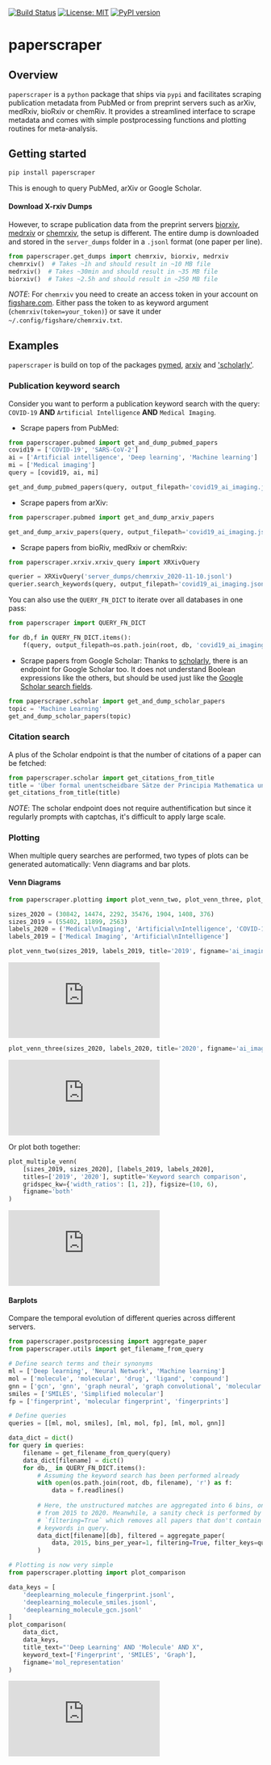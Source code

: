 [![Build Status](https://travis-ci.com/PhosphorylatedRabbits/paperscraper.svg?branch=master)](https://travis-ci.com/PhosphorylatedRabbits/paperscraper)
[![License:
MIT](https://img.shields.io/badge/License-MIT-yellow.svg)](https://opensource.org/licenses/MIT)
[![PyPI version](https://badge.fury.io/py/paperscraper.svg)](https://badge.fury.io/py/paperscraper)

# paperscraper

## Overview

`paperscraper` is a `python` package that ships via `pypi` and facilitates scraping
publication metadata from PubMed or from preprint servers such as arXiv, medRxiv,
bioRxiv or chemRiv. It provides a streamlined interface to scrape metadata and comes
with simple postprocessing functions and plotting routines for meta-analysis.


## Getting started 

```sh
pip install paperscraper
```
This is enough to query PubMed, arXiv or Google Scholar. 

#### Download X-rxiv Dumps
However, to scrape publication data from the preprint servers [biorxiv](https://www.biorxiv.org), [medrxiv](https://www.medrxiv.org) or [chemrxiv](https://chemrxiv.org), the setup is different. The entire dump is downloaded and stored in the `server_dumps` folder in a `.jsonl` format (one paper per line). 
```py
from paperscraper.get_dumps import chemrxiv, biorxiv, medrxiv
chemrxiv()  # Takes ~1h and should result in ~10 MB file
medrxiv()  # Takes ~30min and should result in ~35 MB file
biorxiv()  # Takes ~2.5h and should result in ~250 MB file
```
*NOTE*: For `chemrxiv` you need to create an access token in your account on [figshare.com](https://figshare.com/account/applications). Either pass the token to as keyword argument (`chemrxiv(token=your_token)`) or save it under `~/.config/figshare/chemrxiv.txt`.

## Examples
`paperscraper` is build on top of the packages [pymed](https://pypi.org/project/pymed/),
[arxiv](https://pypi.org/project/arxiv/) and ['scholarly'](https://pypi.org/project/scholarly/). 

### Publication keyword search
Consider you want to perform a publication keyword search with the query:
`COVID-19` **AND** `Artificial Intelligence` **AND** `Medical Imaging`. 

* Scrape papers from PubMed: 
```py
from paperscraper.pubmed import get_and_dump_pubmed_papers
covid19 = ['COVID-19', 'SARS-CoV-2']
ai = ['Artificial intelligence', 'Deep learning', 'Machine learning']
mi = ['Medical imaging']
query = [covid19, ai, mi]

get_and_dump_pubmed_papers(query, output_filepath='covid19_ai_imaging.jsonl')
```
* Scrape papers from arXiv: 
```py
from paperscraper.pubmed import get_and_dump_arxiv_papers

get_and_dump_arxiv_papers(query, output_filepath='covid19_ai_imaging.jsonl')
```

* Scrape papers from bioRiv, medRxiv or chemRxiv:
```py
from paperscraper.xrxiv.xrxiv_query import XRXivQuery

querier = XRXivQuery('server_dumps/chemrxiv_2020-11-10.jsonl')
querier.search_keywords(query, output_filepath='covid19_ai_imaging.jsonl')
```

You can also use the `QUERY_FN_DICT` to iterate over all databases in one pass:
```py
from paperscraper import QUERY_FN_DICT

for db,f in QUERY_FN_DICT.items():
    f(query, output_filepath=os.path.join(root, db, 'covid19_ai_imaging.jsonl')))
```

* Scrape papers from Google Scholar: 
Thanks to [scholarly](https://pypi.org/project/scholarly/), there is an endpoint for Google Scholar too.
It does not understand Boolean expressions like the others, but should be used just like
the [Google Scholar search fields](https://scholar.google.com).
```py
from paperscraper.scholar import get_and_dump_scholar_papers
topic = 'Machine Learning'
get_and_dump_scholar_papers(topic)
```

### Citation search
A plus of the Scholar endpoint is that the number of citations of a paper can be fetched:
```py
from paperscraper.scholar import get_citations_from_title
title = 'Über formal unentscheidbare Sätze der Principia Mathematica und verwandter Systeme I.'
get_citations_from_title(title)
```
*NOTE*: The scholar endpoint does not require authentification but since it regularly
prompts with captchas, it's difficult to apply large scale.

### Plotting
When multiple query searches are performed, two types of plots can be generated
automatically: Venn diagrams and bar plots.

#### Venn Diagrams

```py
from paperscraper.plotting import plot_venn_two, plot_venn_three, plot_multiple_venn

sizes_2020 = (30842, 14474, 2292, 35476, 1904, 1408, 376)
sizes_2019 = (55402, 11899, 2563)
labels_2020 = ('Medical\nImaging', 'Artificial\nIntelligence', 'COVID-19')
labels_2019 = ['Medical Imaging', 'Artificial\nIntelligence']

plot_venn_two(sizes_2019, labels_2019, title='2019', figname='ai_imaging')
```
![2019](https://github.com/PhosphorylatedRabbits/paperscraper/raw/master/assets/ai_imaging.pdf)


```py
plot_venn_three(sizes_2020, labels_2020, title='2020', figname='ai_imaging_covid')
```
![2020](https://github.com/PhosphorylatedRabbits/paperscraper/raw/master/assets/ai_imaging_covid.pdf)


Or plot both together:
```py
plot_multiple_venn(
    [sizes_2019, sizes_2020], [labels_2019, labels_2020], 
    titles=['2019', '2020'], suptitle='Keyword search comparison', 
    gridspec_kw={'width_ratios': [1, 2]}, figsize=(10, 6),
    figname='both'
)
```
![both](https://github.com/PhosphorylatedRabbits/paperscraper/raw/master/assets/both.pdf)

#### Barplots 
Compare the temporal evolution of different queries across different servers.

```py
from paperscraper.postprocessing import aggregate_paper
from paperscraper.utils import get_filename_from_query

# Define search terms and their synonyms
ml = ['Deep learning', 'Neural Network', 'Machine learning']
mol = ['molecule', 'molecular', 'drug', 'ligand', 'compound']
gnn = ['gcn', 'gnn', 'graph neural', 'graph convolutional', 'molecular graph']
smiles = ['SMILES', 'Simplified molecular']
fp = ['fingerprint', 'molecular fingerprint', 'fingerprints']

# Define queries
queries = [[ml, mol, smiles], [ml, mol, fp], [ml, mol, gnn]]

data_dict = dict()
for query in queries:
    filename = get_filename_from_query(query)
    data_dict[filename] = dict()
    for db,_ in QUERY_FN_DICT.items():
        # Assuming the keyword search has been performed already
        with open(os.path.join(root, db, filename), 'r') as f:
            data = f.readlines()
        
        # Here, the unstructured matches are aggregated into 6 bins, one bin per year
        # from 2015 to 2020. Meanwhile, a sanity check is performed by having 
        # `filtering=True` which removes all papers that don't contain all of the
        # keywords in query.
        data_dict[filename][db], filtered = aggregate_paper(
            data, 2015, bins_per_year=1, filtering=True, filter_keys=query, return_filtered=True
        )

# Plotting is now very simple
from paperscraper.plotting import plot_comparison

data_keys = [
    'deeplearning_molecule_fingerprint.jsonl',
    'deeplearning_molecule_smiles.jsonl', 
    'deeplearning_molecule_gcn.jsonl'
]
plot_comparison(
    data_dict,
    data_keys,
    title_text="'Deep Learning' AND 'Molecule' AND X",
    keyword_text=['Fingerprint', 'SMILES', 'Graph'],
    figname='mol_representation'
)
```
![molreps](https://github.com/PhosphorylatedRabbits/paperscraper/raw/master/assets/molreps.pdf)


